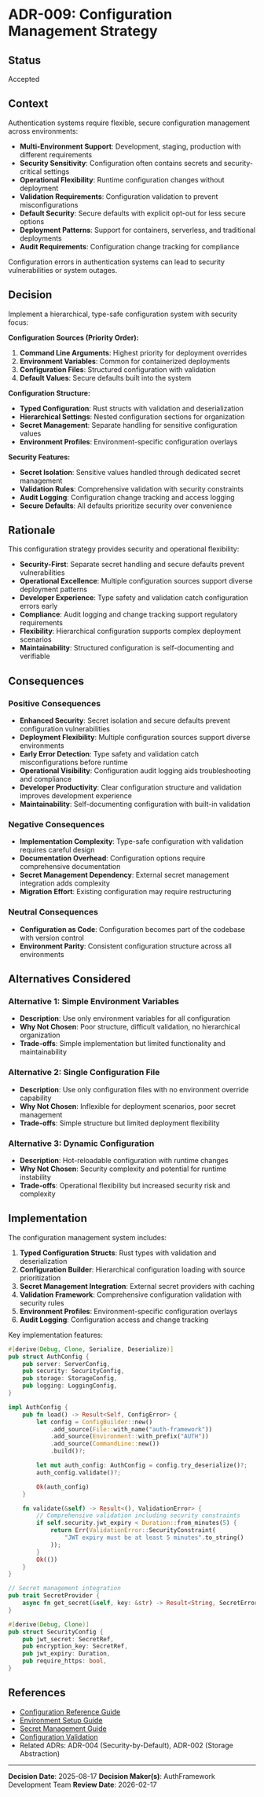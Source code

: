 # ADR-009: Configuration Management Strategy

## Status

Accepted

## Context

Authentication systems require flexible, secure configuration management across environments:

- **Multi-Environment Support**: Development, staging, production with different requirements
- **Security Sensitivity**: Configuration often contains secrets and security-critical settings
- **Operational Flexibility**: Runtime configuration changes without deployment
- **Validation Requirements**: Configuration validation to prevent misconfigurations
- **Default Security**: Secure defaults with explicit opt-out for less secure options
- **Deployment Patterns**: Support for containers, serverless, and traditional deployments
- **Audit Requirements**: Configuration change tracking for compliance

Configuration errors in authentication systems can lead to security vulnerabilities or system outages.

## Decision

Implement a hierarchical, type-safe configuration system with security focus:

**Configuration Sources (Priority Order):**

1. **Command Line Arguments**: Highest priority for deployment overrides
2. **Environment Variables**: Common for containerized deployments
3. **Configuration Files**: Structured configuration with validation
4. **Default Values**: Secure defaults built into the system

**Configuration Structure:**

- **Typed Configuration**: Rust structs with validation and deserialization
- **Hierarchical Settings**: Nested configuration sections for organization
- **Secret Management**: Separate handling for sensitive configuration values
- **Environment Profiles**: Environment-specific configuration overlays

**Security Features:**

- **Secret Isolation**: Sensitive values handled through dedicated secret management
- **Validation Rules**: Comprehensive validation with security constraints
- **Audit Logging**: Configuration change tracking and access logging
- **Secure Defaults**: All defaults prioritize security over convenience

## Rationale

This configuration strategy provides security and operational flexibility:

- **Security-First**: Separate secret handling and secure defaults prevent vulnerabilities
- **Operational Excellence**: Multiple configuration sources support diverse deployment patterns
- **Developer Experience**: Type safety and validation catch configuration errors early
- **Compliance**: Audit logging and change tracking support regulatory requirements
- **Flexibility**: Hierarchical configuration supports complex deployment scenarios
- **Maintainability**: Structured configuration is self-documenting and verifiable

## Consequences

### Positive Consequences

- **Enhanced Security**: Secret isolation and secure defaults prevent configuration vulnerabilities
- **Deployment Flexibility**: Multiple configuration sources support diverse environments
- **Early Error Detection**: Type safety and validation catch misconfigurations before runtime
- **Operational Visibility**: Configuration audit logging aids troubleshooting and compliance
- **Developer Productivity**: Clear configuration structure and validation improves development experience
- **Maintainability**: Self-documenting configuration with built-in validation

### Negative Consequences

- **Implementation Complexity**: Type-safe configuration with validation requires careful design
- **Documentation Overhead**: Configuration options require comprehensive documentation
- **Secret Management Dependency**: External secret management integration adds complexity
- **Migration Effort**: Existing configuration may require restructuring

### Neutral Consequences

- **Configuration as Code**: Configuration becomes part of the codebase with version control
- **Environment Parity**: Consistent configuration structure across all environments

## Alternatives Considered

### Alternative 1: Simple Environment Variables

- **Description**: Use only environment variables for all configuration
- **Why Not Chosen**: Poor structure, difficult validation, no hierarchical organization
- **Trade-offs**: Simple implementation but limited functionality and maintainability

### Alternative 2: Single Configuration File

- **Description**: Use only configuration files with no environment override capability
- **Why Not Chosen**: Inflexible for deployment scenarios, poor secret management
- **Trade-offs**: Simple structure but limited deployment flexibility

### Alternative 3: Dynamic Configuration

- **Description**: Hot-reloadable configuration with runtime changes
- **Why Not Chosen**: Security complexity and potential for runtime instability
- **Trade-offs**: Operational flexibility but increased security risk and complexity

## Implementation

The configuration management system includes:

1. **Typed Configuration Structs**: Rust types with validation and deserialization
2. **Configuration Builder**: Hierarchical configuration loading with source prioritization
3. **Secret Management Integration**: External secret providers with caching
4. **Validation Framework**: Comprehensive configuration validation with security rules
5. **Environment Profiles**: Environment-specific configuration overlays
6. **Audit Logging**: Configuration access and change tracking

Key implementation features:

```rust
#[derive(Debug, Clone, Serialize, Deserialize)]
pub struct AuthConfig {
    pub server: ServerConfig,
    pub security: SecurityConfig,
    pub storage: StorageConfig,
    pub logging: LoggingConfig,
}

impl AuthConfig {
    pub fn load() -> Result<Self, ConfigError> {
        let config = ConfigBuilder::new()
            .add_source(File::with_name("auth-framework"))
            .add_source(Environment::with_prefix("AUTH"))
            .add_source(CommandLine::new())
            .build()?;

        let mut auth_config: AuthConfig = config.try_deserialize()?;
        auth_config.validate()?;

        Ok(auth_config)
    }

    fn validate(&self) -> Result<(), ValidationError> {
        // Comprehensive validation including security constraints
        if self.security.jwt_expiry < Duration::from_minutes(5) {
            return Err(ValidationError::SecurityConstraint(
                "JWT expiry must be at least 5 minutes".to_string()
            ));
        }
        Ok(())
    }
}

// Secret management integration
pub trait SecretProvider {
    async fn get_secret(&self, key: &str) -> Result<String, SecretError>;
}

#[derive(Debug, Clone)]
pub struct SecurityConfig {
    pub jwt_secret: SecretRef,
    pub encryption_key: SecretRef,
    pub jwt_expiry: Duration,
    pub require_https: bool,
}
```

## References

- [Configuration Reference Guide](../../configuration/reference.md)
- [Environment Setup Guide](../../deployment/environment-setup.md)
- [Secret Management Guide](../../security/secret-management.md)
- [Configuration Validation](../../configuration/validation.md)
- Related ADRs: ADR-004 (Security-by-Default), ADR-002 (Storage Abstraction)

---

**Decision Date**: 2025-08-17
**Decision Maker(s)**: AuthFramework Development Team
**Review Date**: 2026-02-17
